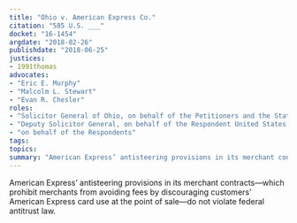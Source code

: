 ```yaml
---
title: "Ohio v. American Express Co."
citation: "585 U.S. ___"
docket: "16-1454"
argdate: "2018-02-26"
publishdate: "2018-06-25"
justices:
- 1991thomas
advocates:
- "Eric E. Murphy"
- "Malcolm L. Stewart"
- "Evan R. Chesler"
roles:
- "Solicitor General of Ohio, on behalf of the Petitioners and the State Respondents in support"
- "Deputy Solicitor General, on behalf of the Respondent United States, in support of the Petitioners"
- "on behalf of the Respondents"
tags:
topics:
summary: "American Express’ antisteering provisions in its merchant contracts—which prohibit merchants from avoiding fees by discouraging customers’ American Express card use at the point of sale—do not violate federal antitrust law."
---
```

American Express’ antisteering provisions in its merchant contracts—which prohibit merchants from avoiding fees by discouraging customers’ American Express card use at the point of sale—do not violate federal antitrust law.

